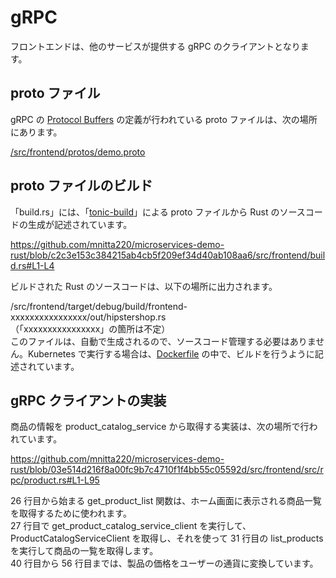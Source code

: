 # gRPC

フロントエンドは、他のサービスが提供する gRPC のクライアントとなります。

## proto ファイル

gRPC の [Protocol Buffers](https://protobuf.dev/) の定義が行われている proto ファイルは、次の場所にあります。

[/src/frontend/protos/demo.proto](/src/frontend/protos/demo.proto)

## proto ファイルのビルド

「build.rs」には、「[tonic-build](https://github.com/hyperium/tonic/tree/master/tonic-build)」による proto ファイルから Rust のソースコードの生成が記述されています。

https://github.com/mnitta220/microservices-demo-rust/blob/c2c3e153c384215ab4cb5f209ef34d40ab108aa6/src/frontend/build.rs#L1-L4

ビルドされた Rust のソースコードは、以下の場所に出力されます。

/src/frontend/target/debug/build/frontend-xxxxxxxxxxxxxxxx/out/hipstershop.rs  
（「xxxxxxxxxxxxxxxx」の箇所は不定）  
このファイルは、自動で生成されるので、ソースコード管理する必要はありません。Kubernetes で実行する場合は、[Dockerfile](/src/frontend/Dockerfile) の中で、ビルドを行うように記述されています。

## gRPC クライアントの実装

商品の情報を product_catalog_service から取得する実装は、次の場所で行われています。

https://github.com/mnitta220/microservices-demo-rust/blob/03e514d216f8a00fc9b7c4710f1f4bb55c05592d/src/frontend/src/rpc/product.rs#L1-L95

26 行目から始まる get_product_list 関数は、ホーム画面に表示される商品一覧を取得するために使われます。  
27 行目で get_product_catalog_service_client を実行して、ProductCatalogServiceClient を取得し、それを使って 31 行目の list_products を実行して商品の一覧を取得します。  
40 行目から 56 行目までは、製品の価格をユーザーの通貨に変換しています。
